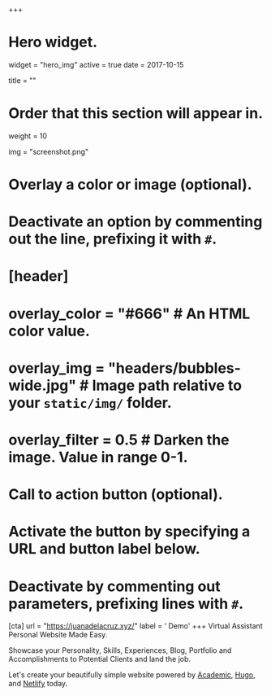 +++
# Hero widget.
widget = "hero_img"
active = true
date = 2017-10-15

title = ""

# Order that this section will appear in.
weight = 10

img = "screenshot.png"

# Overlay a color or image (optional).
#   Deactivate an option by commenting out the line, prefixing it with `#`.
# [header]
#  overlay_color = "#666"  # An HTML color value.
#  overlay_img = "headers/bubbles-wide.jpg"  # Image path relative to your `static/img/` folder.
#  overlay_filter = 0.5  # Darken the image. Value in range 0-1.

# Call to action button (optional).
#   Activate the button by specifying a URL and button label below.
#   Deactivate by commenting out parameters, prefixing lines with `#`.
[cta]
  url = "https://juanadelacruz.xyz/"
  label = '<i class="fas fa-"></i> Demo'
+++
Virtual Assistant Personal Website Made Easy.

Showcase your Personality, Skills, Experiences, Blog, Portfolio and Accomplishments to Potential Clients and land the job. 

Let's create your beautifully simple website powered by [Academic](https://sourcethemes.com/academic/), [Hugo](https://gohugo.io), and [Netlify](https://www.netlify.com/) today.

<!--The highly flexible website framework for Hugo with an extensible plugin mechanism. Create a beautifully simple site in under 10 minutes :rocket:-->
<!--The highly flexible website framework for Hugo with an extensible plugin mechanism.-->
<!--[View the Demo!](https://juanadelacruz.xyz/)-->

<!--<div style="margin-top: -0.5rem;">-->
<!--  <a id="academic-release" href="https://sourcethemes.com/academic/updates" data-repo="gcushen/hugo-academic">-->
<!--  Latest release <!-- V -->
<!--  </a>-->
<!--</div>-->
<!--<div class="mt-3">-->
<!--  <a class="github-button" href="https://github.com/gcushen/hugo-academic" data-icon="octicon-star" data-size="large" data-show-count="true" aria-label="Star this on GitHub">Star</a>-->
<!--</div>-->
<!--<script async defer src="https://buttons.github.io/buttons.js"></script>-->

